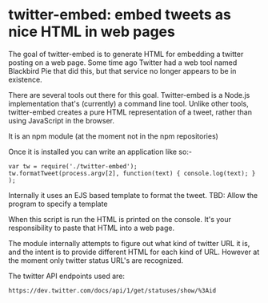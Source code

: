 # twitter-embed: embed tweets as nice HTML in web pages

The goal of twitter-embed is to generate HTML for embedding a twitter posting on a web page. Some time ago Twitter had a web tool named Blackbird Pie that did this, but that service no longer appears to be in existence.  

There are several tools out there for this goal.  Twitter-embed is a Node.js implementation that's (currently) a command line tool.  Unlike other tools, twitter-embed creates a pure HTML representation of a tweet, rather than using JavaScript in the browser.

It is an npm module (at the moment not in the npm repositories)

Once it is installed you can write an application like so:-

    var tw = require('./twitter-embed');
    tw.formatTweet(process.argv[2], function(text) { console.log(text); } );

Internally it uses an EJS based template to format the tweet.  TBD: Allow the program to specify a template

When this script is run the HTML is printed on the console.  It's your responsibility to paste that HTML into a web page.

The module internally attempts to figure out what kind of twitter URL it is, and the intent is to provide different HTML for each kind of URL.  However at the moment only twitter status URL's are recognized.

The twitter API endpoints used are:

    https://dev.twitter.com/docs/api/1/get/statuses/show/%3Aid

